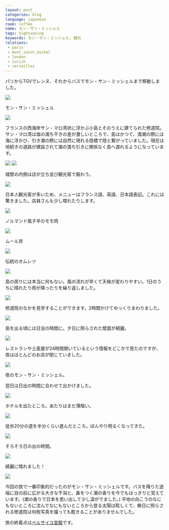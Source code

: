 ```yaml
---
layout: post
categories: blog
language: japanese
room: coffee
name: モン・サン・ミッシェル
tags: Sightseeing
keywords: モン・サン・ミッシェル, 観光
relations:
 - paris
 - mont_saint_michel
 - london
 - zurich
 - versailles
---
```


パリからTGVでレンヌ、それからバスでモン・サン・ミッシェルまで移動しました。

<img src="https://dl.dropboxusercontent.com/u/12208857/img/msm01.JPG" class="image-on-frame image-fade">

<p class="injection-center">モン・サン・ミッシェル</p>

<img src="https://dl.dropboxusercontent.com/u/12208857/img/msm02.JPG" class="image-on-frame image-fade">

フランスの西海岸サン・マロ湾状に浮かぶ小島とそのうえに建てられた修道院。サン・マロ湾は塩の満ち干きの差が激しいところで、島はかつて、満潮の際には海に浮かび、引き潮の際には自然に現れる陸橋で陸と繋がっていました。現在は地続きの道路が建設されて潮の満ち引きに関係なく島へ渡れるようになっています。

<img src="https://dl.dropboxusercontent.com/u/12208857/img/msm03.JPG" class="image-on-frame image-fade">


<img src="https://dl.dropboxusercontent.com/u/12208857/img/msm04.JPG" class="image-on-frame-small image-fade">

城壁の内側は店が立ち並び観光客で賑わう。

<img src="https://dl.dropboxusercontent.com/u/12208857/img/msm11.JPG" class="image-on-frame image-fade">

日本人観光客が多いため、メニューはフランス語、英語、日本語表記。これには驚きました。店員さんも少し喋れたりします。

<img src="https://dl.dropboxusercontent.com/u/12208857/img/msm12.JPG" class="image-on-frame image-fade">

ノルマンド風子羊のモモ肉

<img src="https://dl.dropboxusercontent.com/u/12208857/img/msm13.JPG" class="image-on-frame image-fade">

ムール貝

<img src="https://dl.dropboxusercontent.com/u/12208857/img/msm14.JPG" class="image-on-frame image-fade">

伝統のオムレツ

<img src="https://dl.dropboxusercontent.com/u/12208857/img/msm05.JPG" class="image-on-frame image-fade">

島の周りには本当に何もない。風の流れが早くて天候が変わりやすい。1日のうちに晴れたり雨が降ったりを繰り返しました。

<img src="https://dl.dropboxusercontent.com/u/12208857/img/msm07.JPG" class="image-on-frame-small image-fade">

修道院のなかを見学することができます。2時間かけてゆっくりまわりました。

<img src="https://dl.dropboxusercontent.com/u/12208857/img/msm21.JPG" class="image-on-frame image-fade">

島を出る頃には日没の時間に。夕日に照らされた壁面が綺麗。

<img src="https://dl.dropboxusercontent.com/u/12208857/img/msm22.JPG" class="image-on-frame image-fade">

レストランや土産屋が24時間開いているという情報をどこかで見たのですが、夜はほとんどのお店が閉じていました。

<img src="https://dl.dropboxusercontent.com/u/12208857/img/msm23.JPG" class="image-on-frame image-fade">

夜のモン・サン・ミッシェル。

翌日は日出の時間に合わせて出かけました。

<img src="https://dl.dropboxusercontent.com/u/12208857/img/msm31.JPG" class="image-on-frame image-fade">

ホテルを出たところ。あたりはまだ薄暗い。

<img src="https://dl.dropboxusercontent.com/u/12208857/img/msm32.JPG" class="image-on-frame image-fade">

徒歩20分の道を半分くらい進んだところ。ぼんやり明るくなってきた。

<img src="https://dl.dropboxusercontent.com/u/12208857/img/msm33.JPG" class="image-on-frame image-fade">

そろそろ日の出の時間。

<img src="https://dl.dropboxusercontent.com/u/12208857/img/msm34.JPG" class="image-on-frame image-fade">

綺麗に晴れました！

<img src="https://dl.dropboxusercontent.com/u/12208857/img/msm35.JPG" class="image-on-frame image-fade">

今回の旅で一番印象的だったのがモン・サン・ミッシェルです。バスを降りた途端に目の前に広がる大きな干潟と、鼻をつく潮の香りを今でもはっきりと覚えています。(潮の香りで日本を思い出して少し涙がでました。) 平地の向こうのなにもないところに沈んでなにもないところから登る太陽は眩しくて、朝日に照らされる修道院は何枚写真を撮っても飽きることがありませんでした。

旅の終着点は[ベルサイユ宮殿](http://mrk1869.com/blog/versailles/)です。
